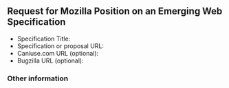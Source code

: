 
## Request for Mozilla Position on an Emerging Web Specification

* Specification Title: 
* Specification or proposal URL: 
* Caniuse.com URL (optional): 
* Bugzilla URL (optional): 

### Other information

